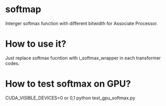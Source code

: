 # softmap
Interger softmax function with different bitwidth for Associate Processor.

# How to use it?
Just replace softmax fucntion with i_softmax_wrapper in each transformer codes.

# How to test softmax on GPU?
CUDA_VISIBLE_DEVICES=0 or 0,1 python test_gpu_softmax.py
